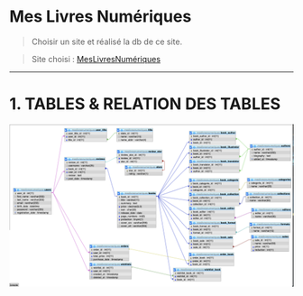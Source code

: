 # Mes Livres Numériques
> Choisir un site et réalisé la db de ce site.

> Site choisi : [MesLivresNumériques](https://www.meslivresnumeriques.be/)
***
# 1. TABLES & RELATION DES TABLES
![tables et leurs relations](./img/db-rel.png)